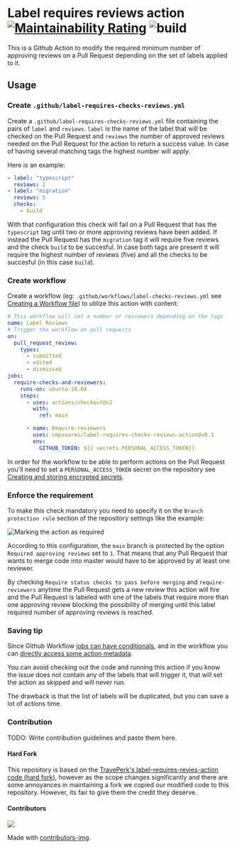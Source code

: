 # Label requires reviews action [![Maintainability Rating](https://sonarcloud.io/api/project_badges/measure?project=cmpsoares_label-requires-checks-reviews-action&metric=sqale_rating)](https://sonarcloud.io/dashboard?id=travelperk_label-requires-reviews-action) ![build](https://github.com/cmpsoares/label-requires-checks-reviews-action/workflows/build/badge.svg)
This is a Github Action to modify the required minimum number of approving reviews on a Pull Request depending on the set of labels applied to it.

## Usage

### Create `.github/label-requires-checks-reviews.yml`

Create a `.github/label-requires-checks-reviews.yml` file containing the pairs of `label` and `reviews`. `label` is the name of the label that will be checked on the Pull Request and `reviews` the number of approved reviews needed on the Pull Request for the action to return a success value. In case of having several matching tags the highest number will apply.

Here is an example:

```yml
- label: "typescript"
  reviews: 2
- label: "migration"
  reviews: 5
  checks:
    - build
```

With that configuration this check will fail on a Pull Request that has the `typescript` tag until two or more approving reviews have been added. If instead the Pull Request has the `migration` tag it will require five reviews and the check `build` to be succesful. In case both tags are present it will require the highest number of reviews (five) and all the checks to be succesful (in this case `build`).

### Create workflow
Create a workflow (eg: `.github/workflows/label-checks-reviews.yml` see [Creating a Workflow file](https://help.github.com/en/articles/configuring-a-workflow#creating-a-workflow-file)) to utilize this action with content:

```yml
# This workflow will set a number or reviewers depending on the tags
name: Label Reviews
# Trigger the workflow on pull requests
on:
  pull_request_review:
    types:
      - submitted
      - edited
      - dismissed
jobs:
  require-checks-and-reviewers:
    runs-on: ubuntu-18.04
    steps:
      - uses: actions/checkout@v2
        with:
          ref: main

      - name: Require-reviewers
        uses: cmpsoares/label-requires-checks-reviews-action@v0.1
        env:
          GITHUB_TOKEN: ${{ secrets.PERSONAL_ACCESS_TOKEN}}
```

In order for the workflow to be able to perform actions on the Pull Request you'll need to set a `PERSONAL_ACCESS_TOKEN` secret on the repository see [Creating and storing encrypted secrets](https://docs.github.com/en/actions/configuring-and-managing-workflows/creating-and-storing-encrypted-secrets).

### Enforce the requirement
To make this check mandatory you need to specify it on the `Branch protection rule` section of the repository settings like the example:

![Marking the action as required](https://user-images.githubusercontent.com/1571416/86369067-3d62ae80-bc7e-11ea-9b40-7c518e6c8a80.png)

According to this configuration, the `main` branch is protected by the option `Required approving reviews` set to `1`. That means that any Pull Request that wants to merge code into master would have to be approved by at least one reviewer.

By checking `Require status checks to pass before merging` and `require-reviewers` anytime the Pull Request gets a new review this action will fire and the Pull Request is labeled with one of the labels that require more than one approving review blocking the possibility of merging until this label required number of approving reviews is reached.

### Saving tip
Since Github Workflow [jobs can have conditionals](https://github.blog/changelog/2019-10-01-github-actions-new-workflow-syntax-features/), and in the workflow you can [directly access some action metadata](https://docs.github.com/en/actions/reference/context-and-expression-syntax-for-github-actions#contexts).

You can avoid checking out the code and running this action if you know the issue does not contain any of the labels that will trigger it, that will set the action as skipped and will never run.

The drawback is that the list of labels will be duplicated, but you can save a lot of actions time.

### Contribution
TODO: Write contribution guidelines and paste them here.

#### Hard Fork
This repository is based on the [TravePerk's label-requires-revies-action code (hard fork)](https://github.com/travelperk/label-requires-reviews-action), however as the scope changes significantly and there are some annoyances in maintaining a fork we copied our modified code to this repository. However, its fair to give them the credit they deserve.

#### Contributors
<a href = "https://github.com/Tanu-N-Prabhu/Python/graphs/contributors">
  <img src = "https://contrib.rocks/image?repo = cmpsoares/label-based-pr-policy-action"/>
</a>

Made with [contributors-img](https://contrib.rocks).